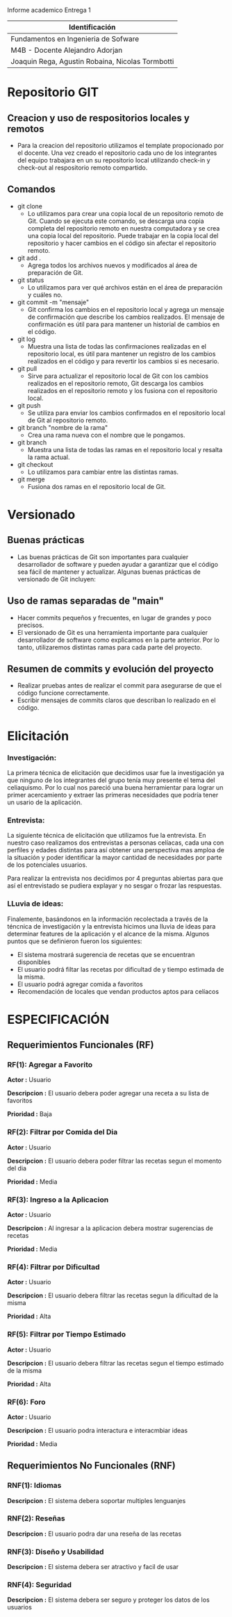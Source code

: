   Informe academico Entrega 1
  

| **Identificación** |
|----------|
| Fundamentos en Ingenieria de Sofware    |
| M4B - Docente Alejandro Adorjan    |
| Joaquin Rega, Agustin Robaina, Nicolas Tormbotti    |

  # Repositorio GIT
  
  ## Creacion y uso de respositorios locales y remotos
   * Para la creacion del repositorio utilizamos el template propocionado por el docente. Una vez creado el repositorio cada uno de los integrantes del equipo trabajara en un su repositorio local utilizando check-in y check-out al respositorio remoto compartido.
  
  ## Comandos 
  * git clone
    * Lo utilizamos para crear una copia local de un repositorio remoto de Git. Cuando se ejecuta este comando, se descarga una copia completa del repositorio remoto en nuestra computadora y se crea una copia local del repositorio. Puede trabajar en la copia local del repositorio y hacer cambios en el código sin afectar el repositorio remoto.
* git add .
    * Agrega todos los archivos nuevos y modificados al área de preparación de Git.
* git status
    * Lo utilizamos para ver qué archivos están en el área de preparación y cuáles no.
* git commit -m "mensaje"
    * Git confirma los cambios en el repositorio local y agrega un mensaje de confirmación que describe los cambios realizados. El mensaje de confirmación es útil para para mantener un historial de cambios en el código.
* git log
    * Muestra una lista de todas las confirmaciones realizadas en el repositorio local, es útil para mantener un registro de los cambios realizados en el código y para revertir los cambios si es necesario.
* git pull
    * Sirve para actualizar el repositorio local de Git con los cambios realizados en el repositorio remoto, Git descarga los cambios realizados en el repositorio remoto y los fusiona con el repositorio local.
* git push
    * Se utiliza para enviar los cambios confirmados en el repositorio local de Git al repositorio remoto.
* git branch "nombre de la rama"
    * Crea una rama nueva con el nombre que le pongamos.
* git branch
    * Muestra una lista de todas las ramas en el repositorio local y resalta la rama actual.
* git checkout
    * Lo utilizamos para cambiar entre las distintas ramas.
* git merge
    * Fusiona dos ramas en el repositorio local de Git.

# Versionado
## Buenas prácticas

* Las buenas prácticas de Git son importantes para cualquier desarrollador de software y pueden ayudar a garantizar que el código sea fácil de mantener y actualizar. Algunas buenas prácticas de versionado de Git incluyen:

## Uso de ramas separadas de "main"

* Hacer commits pequeños y frecuentes, en lugar de grandes y poco precisos.
* El versionado de Git es una herramienta importante para cualquier desarrollador de software como explicamos en la parte anterior. Por lo tanto, utilizaremos distintas ramas para cada parte del proyecto.


## Resumen de commits y evolución del proyecto

* Realizar pruebas antes de realizar el commit para asegurarse de que el código funcione correctamente.
* Escribir mensajes de commits claros que describan lo realizado en el código.

# Elicitación

### Investigación:

La primera técnica de elicitación que decidimos usar fue la investigación ya que ninguno de los integrantes del grupo tenía muy presente el tema del celiaquismo. Por lo cual nos pareció una buena herramientar para lograr un primer acercamiento y extraer las primeras necesidades que podría tener un usario de la aplicación.   

### Entrevista:

La siguiente técnica de elicitación que utilizamos fue la entrevista. En nuestro caso realizamos dos entrevistas a personas celíacas, cada una con perfiles y edades distintas para así obtener una perspectiva mas amploa de la situación y poder identificar la mayor cantidad de necesidades por parte de los potenciales usuarios.

Para realizar la entrevista nos decidimos por 4 preguntas abiertas para que así el entrevistado se pudiera explayar y no sesgar o frozar las respuestas.

### LLuvia de ideas: 

Finalemente, basándonos en la información recolectada a través de la téncnica de investigación y la entrevista hicimos una lluvia de ideas para determinar features de la aplicación y el alcance de la misma.
Algunos puntos que se definieron fueron los siguientes:


* El sistema mostrará sugerencia de recetas que se encuentran disponibles
* El usuario podrá filtar las recetas por dificultad de y tiempo estimada de la misma.
* El usuario podrá agregar comida a favoritos
* Recomendación de locales que vendan productos aptos para celíacos


# ESPECIFICACIÓN
## Requerimientos Funcionales (RF)

### RF(1): Agregar a Favorito
**Actor :** Usuario

**Descripcion :** El usuario debera poder agregar una receta a su lista de favoritos

**Prioridad :** Baja

### RF(2): Filtrar por Comida del Dia
**Actor :** Usuario

**Descripcion :** El usuario debera poder filtrar las recetas segun el momento del dia

**Prioridad :** Media

### RF(3): Ingreso a la Aplicacion
**Actor :** Usuario

**Descripcion :** Al ingresar a la aplicacion debera mostrar sugerencias de recetas

**Prioridad :** Media


### RF(4): Filtrar por Dificultad
**Actor :** Usuario

**Descripcion :** El usuario debera filtrar las recetas segun la dificultad de la misma

**Prioridad :** Alta

### RF(5): Filtrar por Tiempo Estimado
**Actor :** Usuario

**Descripcion :** El usuario debera filtrar las recetas segun el tiempo estimado de la misma

**Prioridad :** Alta

### RF(6): Foro 
**Actor :** Usuario

**Descripcion :** El usuario podra interactura e interacmbiar ideas 

**Prioridad :** Media


## Requerimientos No Funcionales (RNF)

### RNF(1):  Idiomas
**Descripcion :** El sistema debera soportar multiples lenguanjes

### RNF(2):  Reseñas
**Descripcion :** El usuario podra dar una reseña de las recetas

### RNF(3):  Diseño y Usabilidad
**Descripcion :** El sistema debera ser atractivo y facil de usar

### RNF(4):  Seguridad
**Descripcion :** El sistema debera ser seguro y proteger los datos de los usuarios

